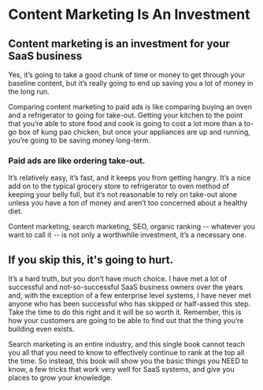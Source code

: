 # Content Marketing Is An Investment

## Content marketing is an investment for your SaaS business

Yes, it’s going to take a good chunk of time or money to get through your baseline content, but it’s really going to end up saving you a lot of money in the long run.

Comparing content marketing to paid ads is like comparing buying an oven and a refrigerator to going for take-out. Getting your kitchen to the point that you’re able to store food and cook is going to cost a lot more than a to-go box of kung pao chicken, but once your appliances are up and running, you’re going to be saving money long-term.

### Paid ads are like ordering take-out. 

It’s relatively easy, it’s fast, and it keeps you from getting hangry. It’s a nice add on to the typical grocery store to refrigerator to oven method of keeping your belly full, but it’s not reasonable to rely on take-out alone unless you have a ton of money and aren’t too concerned about a healthy diet.

Content marketing, search marketing, SEO, organic ranking -- whatever you want to call it -- is not only a worthwhile investment, it’s a necessary one.

## If you skip this, it's going to hurt.

It’s a hard truth, but you don’t have much choice. I have met a lot of successful and not-so-successful SaaS business owners over the years and, with the exception of a few enterprise level systems, I have never met anyone who has been successful who has skipped or half-assed this step. Take the time to do this right and it will be so worth it. Remember, this is how your customers are going to be able to find out that the thing you’re building even exists.

Search marketing is an entire industry, and this single book cannot teach you all that you need to know to effectively continue to rank at the top all the time. So instead, this book will show you the basic things you NEED to know, a few tricks that work very well for SaaS systems, and give you places to grow your knowledge.

